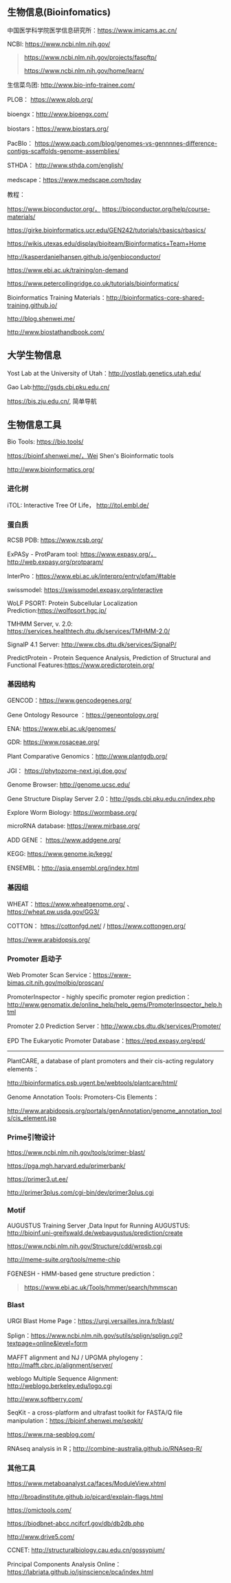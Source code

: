## 生物信息(Bioinfomatics)

 中国医学科学院医学信息研究所：https://www.imicams.ac.cn/

NCBI: https://www.ncbi.nlm.nih.gov/

> https://www.ncbi.nlm.nih.gov/projects/faspftp/
>
> https://www.ncbi.nlm.nih.gov/home/learn/

生信菜鸟团: http://www.bio-info-trainee.com/

PLOB： https://www.plob.org/

bioengx：http://www.bioengx.com/

biostars：https://www.biostars.org/

PacBIo： https://www.pacb.com/blog/genomes-vs-gennnnes-difference-contigs-scaffolds-genome-assemblies/

STHDA： http://www.sthda.com/english/

medscape：https://www.medscape.com/today

教程：

https://www.bioconductor.org/， https://bioconductor.org/help/course-materials/

https://girke.bioinformatics.ucr.edu/GEN242/tutorials/rbasics/rbasics/

https://wikis.utexas.edu/display/bioiteam/Bioinformatics+Team+Home

http://kasperdanielhansen.github.io/genbioconductor/

https://www.ebi.ac.uk/training/on-demand

https://www.petercollingridge.co.uk/tutorials/bioinformatics/

Bioinformatics Training Materials：http://bioinformatics-core-shared-training.github.io/

http://blog.shenwei.me/

http://www.biostathandbook.com/

## 大学生物信息

Yost Lab at the University of Utah：http://yostlab.genetics.utah.edu/

 Gao Lab:http://gsds.cbi.pku.edu.cn/

https://bis.zju.edu.cn/, 简单导航

## 生物信息工具

Bio Tools: https://bio.tools/

https://bioinf.shenwei.me/，Wei Shen's Bioinformatic tools

http://www.bioinformatics.org/

### 进化树

iTOL: Interactive Tree Of Life， http://itol.embl.de/

### 蛋白质

RCSB PDB: https://www.rcsb.org/



ExPASy - ProtParam tool: https://www.expasy.org/， http://web.expasy.org/protparam/

InterPro：https://www.ebi.ac.uk/interpro/entry/pfam/#table

swissmodel: https://swissmodel.expasy.org/interactive

WoLF PSORT: Protein Subcellular Localization Prediction:https://wolfpsort.hgc.jp/

TMHMM Server, v. 2.0: https://services.healthtech.dtu.dk/services/TMHMM-2.0/

SignalP 4.1 Server: http://www.cbs.dtu.dk/services/SignalP/

PredictProtein - Protein Sequence Analysis, Prediction of Structural and Functional Features:https://www.predictprotein.org/

### 基因结构

GENCOD：https://www.gencodegenes.org/

Gene Ontology Resource ：https://geneontology.org/

ENA: https://www.ebi.ac.uk/genomes/

GDR: https://www.rosaceae.org/

Plant Comparative Genomics：http://www.plantgdb.org/

JGI： https://phytozome-next.jgi.doe.gov/

Genome Browser: http://genome.ucsc.edu/

Gene Structure Display Server 2.0：http://gsds.cbi.pku.edu.cn/index.php

Explore Worm Biology: https://wormbase.org/

microRNA database: https://www.mirbase.org/

ADD GENE： https://www.addgene.org/

KEGG: https://www.genome.jp/kegg/

ENSEMBL：http://asia.ensembl.org/index.html

### 基因组

WHEAT：https://www.wheatgenome.org/ 、https://wheat.pw.usda.gov/GG3/

COTTON： https://cottonfgd.net/ / https://www.cottongen.org/

https://www.arabidopsis.org/

### Promoter 启动子

Web Promoter Scan Service：https://www-bimas.cit.nih.gov/molbio/proscan/

PromoterInspector - highly specific promoter region prediction：http://www.genomatix.de/online_help/help_gems/PromoterInspector_help.html

Promoter 2.0 Prediction Server：http://www.cbs.dtu.dk/services/Promoter/

EPD The Eukaryotic Promoter Database：https://epd.expasy.org/epd/

---

PlantCARE, a database of plant promoters and their cis-acting regulatory elements：

http://bioinformatics.psb.ugent.be/webtools/plantcare/html/

Genome Annotation Tools: Promoters-Cis Elements：

http://www.arabidopsis.org/portals/genAnnotation/genome_annotation_tools/cis_element.jsp

### Prime引物设计

https://www.ncbi.nlm.nih.gov/tools/primer-blast/

https://pga.mgh.harvard.edu/primerbank/

https://primer3.ut.ee/

http://primer3plus.com/cgi-bin/dev/primer3plus.cgi

### Motif

AUGUSTUS Training Server ,Data Input for Running AUGUSTUS: http://bioinf.uni-greifswald.de/webaugustus/prediction/create

https://www.ncbi.nlm.nih.gov/Structure/cdd/wrpsb.cgi

http://meme-suite.org/tools/meme-chip

FGENESH - HMM-based gene structure prediction：

> https://www.ebi.ac.uk/Tools/hmmer/search/hmmscan

### Blast

URGI Blast Home Page：https://urgi.versailles.inra.fr/blast/

Splign：https://www.ncbi.nlm.nih.gov/sutils/splign/splign.cgi?textpage=online&level=form

MAFFT alignment and NJ / UPGMA phylogeny：http://mafft.cbrc.jp/alignment/server/

weblogo Multiple Sequence Alignment: http://weblogo.berkeley.edu/logo.cgi

http://www.softberry.com/

SeqKit - a cross-platform and ultrafast toolkit for FASTA/Q file manipulation：https://bioinf.shenwei.me/seqkit/

https://www.rna-seqblog.com/

RNAseq analysis in R；http://combine-australia.github.io/RNAseq-R/

### 其他工具

https://www.metaboanalyst.ca/faces/ModuleView.xhtml

http://broadinstitute.github.io/picard/explain-flags.html

https://omictools.com/

https://biodbnet-abcc.ncifcrf.gov/db/db2db.php

http://www.drive5.com/

CCNET: http://structuralbiology.cau.edu.cn/gossypium/

Principal Components Analysis Online：https://labriata.github.io/jsinscience/pca/index.html